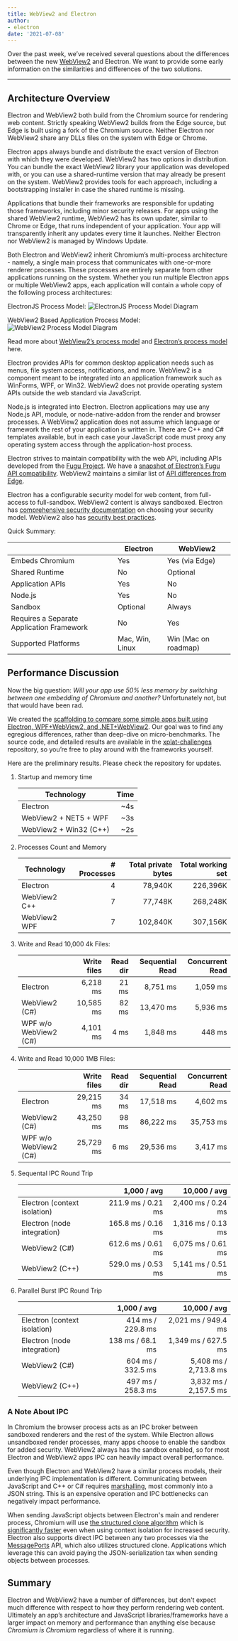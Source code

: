 ```yaml
---
title: WebView2 and Electron
author:
- electron
date: '2021-07-08'
---
```


Over the past week, we’ve received several questions about the differences between the new [WebView2](https://docs.microsoft.com/en-us/microsoft-edge/webview2/) and Electron.
We want to provide some early information on the similarities and differences of the two solutions.

---

## Architecture Overview

Electron and WebView2 both build from the Chromium source for rendering web content.
Strictly speaking WebView2 builds from the Edge source, but Edge is built using a fork of the Chromium source.
Neither Electron nor WebView2 share any DLLs files on the system with Edge or Chrome.

Electron apps always bundle and distribute the exact version of Electron with which they were developed.
WebView2 has two options in distribution.
You can bundle the exact WebView2 library your application was developed with, or you can use a shared-runtime version that may already be present on the system.
WebView2 provides tools for each approach, including a bootstrapping installer in case the shared runtime is missing.

Applications that bundle their frameworks are responsible for updating those frameworks, including minor security releases. 
For apps using the shared WebView2 runtime, WebView2 has its own updater, similar to Chrome or Edge, that runs independent of your application. 
Your app will transparently inherit any updates every time it launches.
Neither Electron nor WebView2 is managed by Windows Update.

Both Electron and WebView2 inherit Chromium’s multi-process architecture - namely, a single main process that communicates with one-or-more renderer processes.
These processes are entirely separate from other applications running on the system.
Whether you run multiple Electron apps or multiple WebView2 apps, each application will contain a whole copy of the following process architectures:

ElectronJS Process Model: ![ElectronJS Process Model Diagram](/public/images/Electron-Architecture.png)

WebView2 Based Application Process Model: ![WebView2 Process Model Diagram](/public/images/WebView2-Architecture.png)

Read more about [WebView2’s process model](https://docs.microsoft.com/en-us/microsoft-edge/webview2/concepts/process-model#:~:text=WebView2%20uses%20the%20same%20process%20model%20as%20the,other%20utility%20processes%20as%20described%20in%20that%20article.) and [Electron’s process model](https://www.electronjs.org/docs/tutorial/process-model#:~:text=Process%20Model%20Electron%20inherits%20its%20multi-process%20architecture%20from,applied%20in%20the%20minimal%20quick%20start%20app%20.) here.

Electron provides APIs for common desktop application needs such as menus, file system access, notifications, and more. 
WebView2 is a component meant to be integrated into an application framework such as WinForms, WPF, or Win32. 
WebView2 does not provide operating system APIs outside the web standard via JavaScript.

Node.js is integrated into Electron.
Electron applications may use any Node.js API, module, or node-native-addon from the render and browser processes.
A WebView2 application does not assume which language or framework the rest of your application is written in.
There are C++ and C# templates available, but in each case your JavaScript code must proxy any operating system access through the application-host process.

Electron strives to maintain compatibility with the web API, including APIs developed from the [Fugu Project](https://fugu-tracker.web.app/).
We have a [snapshot of Electron’s Fugu API compatibility](https://docs.google.com/spreadsheets/d/1APQalp8HCa-lXVOqyul369G-wjM2RcojMujgi67YaoE/edit?usp=sharing).
WebView2 maintains a similar list of [API differences from Edge](https://docs.microsoft.com/en-us/microsoft-edge/webview2/concepts/browser-features).

Electron has a configurable security model for web content, from full-access to full-sandbox.
WebView2 content is always sandboxed.
Electron has [comprehensive security documentation](https://www.electronjs.org/docs/tutorial/security) on choosing your security model.
WebView2 also has [security best practices](https://docs.microsoft.com/en-us/microsoft-edge/webview2/concepts/security).

Quick Summary:

|                                           | Electron        | WebView2                     |
| ----------------------------------------- | --------------- | ---------------------------- |
| Embeds Chromium                           | Yes             | Yes (via Edge)               |
| Shared Runtime                            | No              | Optional                     |
| Application APIs                          | Yes             | No                           |
| Node.js                                   | Yes             | No                           |
| Sandbox                                   | Optional        | Always                       |
| Requires a Separate Application Framework | No              | Yes                          |
| Supported Platforms                       | Mac, Win, Linux | Win (Mac on roadmap)         |

## Performance Discussion

Now the big question:
_Will your app use 50% less memory by switching between one embedding of Chromium and another?_
Unfortunately not, but that would have been rad.

We created the [scaffolding to compare some simple apps built using Electron, WPF+WebView2, and .NET+WebView2](https://github.com/crossplatform-dev/xplat-challenges/blob/main/results.md). 
Our goal was to find any egregious differences, rather than deep-dive on micro-benchmarks.
The source code, and detailed results are available in the [xplat-challenges](https://github.com/crossplatform-dev/xplat-challenges) repository, 
so you’re free to play around with the frameworks yourself.

Here are the preliminary results.
Please check the repository for updates.

1. Startup and memory time

    | Technology       | Time |
    | ---------------- | ---: |
    | Electron         |   ~4s|
    | WebView2 + NET5 + WPF |   ~3s|
    | WebView2 + Win32 (C++)|   ~2s|
1. Processes Count and Memory

    | Technology | # Processes | Total private bytes | Total working set |
    | ---        |        ---: |                ---: |              ---: |
    | Electron   |           4 |             78,940K |          226,396K |
    | WebView2 C++    |           7 |             77,748K |          268,248K |
    | WebView2 WPF    |           7 |            102,840K |          307,156K |
1. Write and Read 10,000 4k Files:

    |          | Write files | Read dir | Sequential Read | Concurrent Read |
    | ---------|------------:|---------:|----------------:|----------------:|
    | Electron |     6,218 ms |     21 ms |         8,751 ms |         1,059 ms |
    | WebView2 (C#) |    10,585 ms |     82 ms |        13,470 ms |         5,936 ms |
    | WPF w/o WebView2 (C#)     |     4,101 ms |      4 ms |         1,848 ms |           448 ms |
1. Write and Read 10,000 1MB Files:

    |          | Write files | Read dir | Sequential Read | Concurrent Read |
    | ---------|------------:|---------:|----------------:|----------------:|
    | Electron |    29,215 ms |     34 ms |        17,518 ms |         4,602 ms |
    | WebView2 (C#) |    43,250 ms |     98 ms |        86,222 ms |        35,753 ms |
    | WPF w/o WebView2 (C#)     |    25,729 ms |      6 ms |        29,536 ms |         3,417 ms |
1. Sequental IPC Round Trip

    |                              | 1,000 / avg | 10,000 / avg |
    |------------------------------|------------:|-------------:|
    | Electron (context isolation) | 211.9 ms / 0.21 ms | 2,400 ms / 0.24 ms |
    | Electron (node integration)  | 165.8 ms / 0.16 ms | 1,316 ms / 0.13 ms |
    | WebView2 (C#)                     | 612.6 ms / 0.61 ms | 6,075 ms / 0.61 ms |
    | WebView2 (C++)                    | 529.0 ms / 0.53 ms | 5,141 ms / 0.51 ms |
1. Parallel Burst IPC Round Trip

    |                              | 1,000 / avg | 10,000 / avg |
    | -----------------------------|------------:|-------------:|
    | Electron (context isolation) | 414 ms / 229.8 ms | 2,021 ms /  949.4 ms  |
    | Electron (node integration)  | 138 ms /  68.1 ms | 1,349 ms /  627.5 ms  |
    | WebView2 (C#)                     | 604 ms / 332.5 ms | 5,408 ms / 2,713.8 ms |
    | WebView2 (C++)                    | 497 ms / 258.3 ms | 3,832 ms / 2,157.5 ms |

### A Note About IPC

In Chromium the browser process acts as an IPC broker between sandboxed renderers and the rest of the system.
While Electron allows unsandboxed render processes, many apps choose to enable the sandbox for added security.
WebView2 always has the sandbox enabled, so for most Electron and WebView2 apps IPC can heavily impact overall performance.

Even though Electron and WebView2 have a similar process models, their underlying IPC implementation is different.
Communicating between JavaScript and C++ or C# requires [marshalling](https://en.wikipedia.org/wiki/Marshalling_(computer_science)),
most commonly into a JSON string. This is an expensive operation and IPC bottlenecks can negatively impact performance.

When sending JavaScript objects between Electron's main and renderer process,
Chromium will use [the structured clone algorithm](https://developer.mozilla.org/en-US/docs/Web/API/Web_Workers_API/Structured_clone_algorithm) which is [significantly faster](https://github.com/crossplatform-dev/xplat-challenges/blob/main/results.md#ipc) even when using context isolation for increased security.
Electron also supports direct IPC between any two processes via the [MessagePorts](https://www.electronjs.org/docs/latest/performance/message-ports/) API,
which also utilizes structured clone.
Applications which leverage this can avoid paying the JSON-serialization tax when sending objects between processes.

## Summary

Electron and WebView2 have a number of differences, but don't expect much difference with respect to how they perform rendering web content.
Ultimately an app’s architecture and JavaScript libraries/frameworks have a larger impact on memory and performance than anything else because _Chromium is Chromium_ regardless of where it is running.
